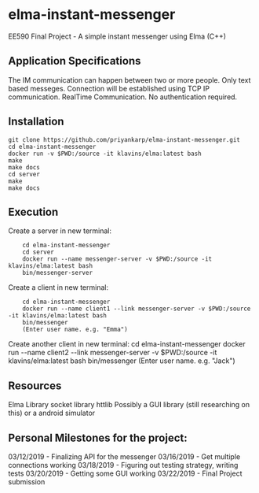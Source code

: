 # elma-instant-messenger
EE590 Final Project - A simple instant messenger using Elma (C++)


Application Specifications
---
The IM communication can happen between two or more people.
Only text based messeges.
Connection will be established using TCP IP communication.
RealTime Communication.
No authentication required.

Installation
---

    git clone https://github.com/priyankarp/elma-instant-messenger.git
    cd elma-instant-messenger
    docker run -v $PWD:/source -it klavins/elma:latest bash
    make
    make docs
    cd server
    make
    make docs

Execution
---

Create a server in new terminal:
```
    cd elma-instant-messenger
    cd server
    docker run --name messenger-server -v $PWD:/source -it klavins/elma:latest bash
    bin/messenger-server
```

Create a client in new terminal:
```
    cd elma-instant-messenger
    docker run --name client1 --link messenger-server -v $PWD:/source -it klavins/elma:latest bash
    bin/messenger
    (Enter user name. e.g. "Emma")
```

Create another client in new terminal:
    cd elma-instant-messenger
    docker run --name client2 --link messenger-server -v $PWD:/source -it klavins/elma:latest bash
    bin/messenger
    (Enter user name. e.g. "Jack")


Resources
---
Elma Library
socket library
httlib
Possibly a GUI library (still researching on this) or a android simulator


Personal Milestones for the project:
---
03/12/2019 - Finalizing API for the messenger 
03/16/2019 - Get multiple connections working 
03/18/2019 - Figuring out testing strategy, writing tests
03/20/2019 - Getting some GUI working
03/22/2019 - Final Project submission
